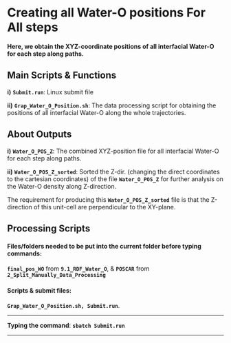 # Creating all Water-O positions For All steps

**Here, we obtain the XYZ-coordinate positions of all interfacial Water-O for each step along paths.** 

## Main Scripts & Functions

**i)** **`Submit.run`**: Linux submit file

**ii)** **`Grap_Water_O_Position.sh`**: The data processing script for obtaining the positions of all interfacial Water-O along the whole trajectories.

## About Outputs

**i)** **`Water_O_POS_Z`**: The combined XYZ-position file for all interfacial Water-O for each step along paths. 

**ii)** **`Water_O_POS_Z_sorted`**: Sorted the Z-dir. (changing the direct coordinates to the cartesian coordinates) of the file **`Water_O_POS_Z`** for further analysis on the Water-O density along Z-direction. 

The requirement for producing this **`Water_O_POS_Z_sorted`** file is that the Z-direction of this unit-cell are perpendicular to the XY-plane.

## Processing Scripts

#### Files/folders needed to be put into the current folder before typing commands:

**`final_pos_WO`** from **`9.1_RDF_Water_O`**, & **`POSCAR`** from **`2_Split_Manually_Data_Processing`**

#### Scripts & submit files: 

**`Grap_Water_O_Position.sh, Submit.run`**.

****

**Typing the command**: **`sbatch Submit.run`** 

****
